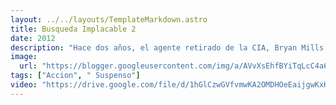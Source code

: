 ```yaml
---
layout: ../../layouts/TemplateMarkdown.astro
title: Busqueda Implacable 2
date: 2012
description: "Hace dos años, el agente retirado de la CIA, Bryan Mills usó sus 'habilidades particulares' para rescatar a su hija, Kim, de unos secuestradores albaneses. Desde entonces, Kim ha estado aprendiendo defensa personal con su padre."
image:
  url: "https://blogger.googleusercontent.com/img/a/AVvXsEhfBYiTqLcC4a6E1S4QnIy7tR0GPeyI5ZS3nsdq5dlNbkX9f8C3f1pPLZPTEkr5thFsb66dBDdV1OzSTkoCG7W3ofWbeM0ld1lQbCZ8KzAUrPWZrrZF53VMhii3V9M2zLc2p-nhp7qMj7SXDuCM5Z7XnqSF2oPwg76wzL62dRogjN2HpY4sUuZwaSJGHw=s320"
tags: ["Accion", " Suspenso"]
video: "https://drive.google.com/file/d/1hGlCzwGVfvmwKA2OMDHOeEaijgwKxKx2/preview"
---
```


